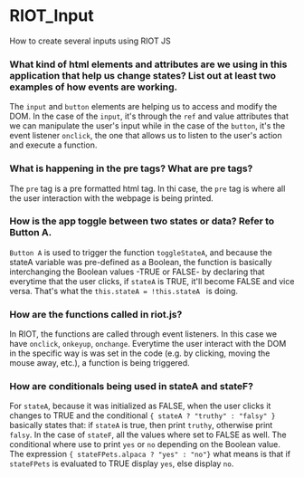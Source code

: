 # RIOT_Input
How to create several inputs using RIOT JS

### What kind of html elements and attributes are we using in this application that help us change states? List out at least two examples of how events are working.
The `input` and `button` elements are helping us to access and modify the DOM. In the case of the `input`, it's through the `ref` and value attributes that we can manipulate the user's input while in the case of the `button`, it's the event listener `onclick`, the one that allows us to listen to the user's action and execute a function.

### What is happening in the pre tags? What are pre tags?
The `pre` tag is a pre formatted html tag. In thi case, the `pre` tag is where all the user interaction with the webpage is being printed. 

### How is the app toggle between two states or data? Refer to Button A.
`Button A` is used to trigger the function `toggleStateA`, and because the stateA variable was pre-defined as a Boolean, the function is basically interchanging the Boolean values -TRUE or FALSE- by declaring that everytime that the user clicks, if `stateA` is TRUE, it'll become FALSE and vice versa. That's what the `this.stateA = !this.stateA ` is doing.  

### How are the functions called in riot.js?
In RIOT, the functions are called through event listeners. In this case we have `onclick`, `onkeyup`, `onchange`. Everytime the user interact with the DOM in the specific way is was set in the code (e.g. by clicking, moving the mouse away, etc.), a function is being triggered.

### How are conditionals being used in stateA and stateF?
For `stateA`, because it was initialized as FALSE, when the user clicks it changes to TRUE and the conditional `{ stateA ? "truthy" : "falsy" }` basically states that: if `stateA` is true, then print `truthy`, otherwise print `falsy`.
In the case of `stateF`, all the values where set to FALSE as well. The conditional where use to print `yes` or `no` depending on the Boolean value. The expression `{ stateFPets.alpaca ? "yes" : "no"}` what means is that if `stateFPets` is evaluated to TRUE display `yes`, else display `no`.
